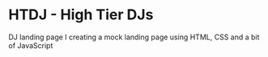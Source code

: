 # HTDJ - High Tier DJs
DJ landing page
I creating a mock landing page using HTML, CSS and a bit of JavaScript
